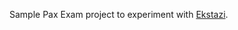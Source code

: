 Sample Pax Exam project to experiment with [Ekstazi](http://mir.cs.illinois.edu/gliga/projects/ekstazi).